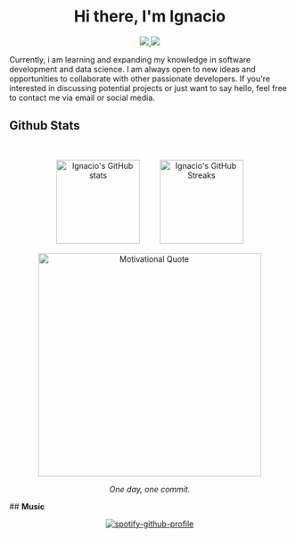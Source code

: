 
<h1 align="center"><b>Hi there, I'm Ignacio</b></h1>

<div align='left'>

<p align="center">
    <a href="https://www.linkedin.com/in/ignacio-albornoz-alfaro/">
        <img src="https://img.shields.io/badge/LinkedIn-0077B5?style=for-the-badge&logo=linkedin&logoColor=white"/>
    </a>
    <a href="mailto:ignacioalbornoz001@gmail.com">
        <img src="https://img.shields.io/badge/Gmail-D14836?style=for-the-badge&logo=gmail&logoColor=white"/>
    </a>
</p>
</div>

Currently, i am learning and expanding my knowledge in software development and data science. I am always open to new ideas and opportunities to collaborate with other passionate developers. If you're interested in discussing potential projects or just want to say hello, feel free to contact me via email or social media.


## <b> Github Stats </b>
<br>

<p align="center">
  <img height="150" src="https://github-readme-stats.vercel.app/api?username=ignacioalbornoz&show_icons=true&theme=react" alt="Ignacio's GitHub stats" />
  &nbsp; &nbsp; &nbsp; &nbsp;
  <img height="150" src="https://github-readme-streak-stats.herokuapp.com/?user=ignacioalbornoz&theme=react" alt="Ignacio's GitHub Streaks"/>
    
<div align="center">
    <img src="https://wallpapercave.com/wp/wp7478749.jpg" alt="Motivational Quote" width="400">
    <p><i>One day, one commit.</i></p>
</div>
## <b> Music </b>

<div align="center">
    
[![spotify-github-profile](https://spotify-github-profile.kittinanx.com/api/view?uid=yo9qa9afcjlxnyyvoilggml6r&cover_image=true&theme=default&show_offline=false&background_color=121212&interchange=false&bar_color=53b14f&bar_color_cover=false)]([https://github.com/kittinan/spotify-github-profile](https://open.spotify.com/user/yo9qa9afcjlxnyyvoilggml6r))

</div>
